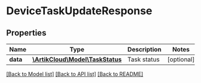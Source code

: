 # DeviceTaskUpdateResponse

## Properties
Name | Type | Description | Notes
------------ | ------------- | ------------- | -------------
**data** | [**\ArtikCloud\Model\TaskStatus**](TaskStatus.md) | Task status | [optional] 

[[Back to Model list]](../README.md#documentation-for-models) [[Back to API list]](../README.md#documentation-for-api-endpoints) [[Back to README]](../README.md)


